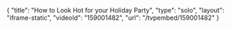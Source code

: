 {
    "title": "How to Look Hot for your Holiday Party",
    "type": "solo",
    "layout": "iframe-static",
    "videoId": "159001482",
    "url": "\/tvpembed\/159001482"
}
